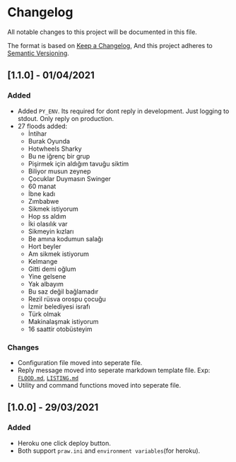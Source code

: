 # Changelog

All notable changes to this project will be documented in this file.

The format is based on [Keep a Changelog](https://keepachangelog.com/en/1.0.0/),
And this project adheres to [Semantic Versioning](https://semver.org/spec/v2.0.0.html).

## [1.1.0] - 01/04/2021

### Added

- Added `PY_ENV`. Its required for dont reply in development. Just logging to stdout. Only reply on production.
- 27 floods added:
  -  İntihar
  - Burak Oyunda
  - Hotwheels Sharky
  - Bu ne iğrenç bir grup
  - Pişirmek için aldığım tavuğu siktim
  - Biliyor musun zeynep
  - Çocuklar Duymasın Swinger
  - 60 manat
  - İbne kadı
  - Zımbabwe
  - Sikmek istiyorum
  - Hop ss aldım
  - İki olasılık var
  - Sikmeyin kızları
  - Be amına kodumun salağı
  - Hort beyler
  - Am sikmek istiyorum
  - Kelmange
  - Gitti demi oğlum
  - Yine gelsene
  - Yak albayım
  - Bu saz değil bağlamadır
  - Rezil rüsva orospu çocuğu
  - İzmir belediyesi israfı
  - Türk olmak
  - Makinalaşmak istiyorum
  - 16 saattir otobüsteyim

### Changes

- Configuration file moved into seperate file.
- Reply message moved into seperate markdown template file. Exp: [`FLOOD.md`](template/FLOOD.md), [`LISTING.md`](template/LISTING.md)
- Utility and command functions moved into seperate file.

## [1.0.0] - 29/03/2021

### Added

- Heroku one click deploy button.
- Both support `praw.ini` and `environment variables`(for heroku).
